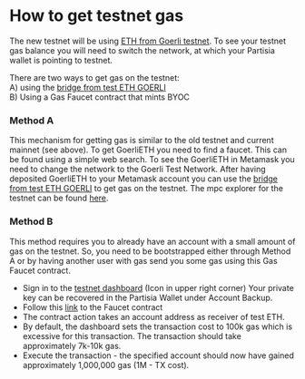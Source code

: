 # How to get testnet gas

The new testnet will be using [ETH from Goerli testnet](https://goerli.etherscan.io/address/0x4818370f9d55fb34de93e200076533696c4531f3). To see your testnet gas balance you will need to switch the network, at which your Partisia wallet is pointing to testnet.

There are two ways to get gas on the testnet:  
A) using the [bridge from test ETH GOERLI](https://testnet-bridge.mpcexplorer.com/)  
B) Using a Gas Faucet contract that mints BYOC

### Method A

This mechanism for getting gas is similar to the old testnet and current mainnet (see above). To get GoerliETH you need to find a faucet. This can be found using a simple web search. To see the GoerliETH in Metamask you need to change the network to the Goerli Test Network. After having deposited GoerliETH to your Metamask account you can use the [bridge from test ETH GOERLI](https://testnet-bridge.mpcexplorer.com/) to get gas on the testnet. The mpc explorer for the testnet can be found [here](https://testnet.mpcexplorer.com/).

### Method B

This method requires you to already have an account with a small amount of gas on the testnet. So, you need to be bootstrapped either through Method A or by having another user with gas send you some gas using this Gas Faucet contract.

- Sign in to the [testnet dashboard](https://testnet.partisiablockchain.com/) (Icon in upper right corner) Your private key can be recovered in the Partisia Wallet under Account Backup.
- Follow this [link](https://testnet.partisiablockchain.com/info/contract/02d7c791bd9dd31a4a1a9fdaa99df7cc8414fd333e) to the Faucet contract
- The contract action takes an account address as receiver of test ETH.
- By default, the dashboard sets the transaction cost to 100k gas which is excessive for this transaction. The transaction should take approximately 7k-10k gas.
- Execute the transaction - the specified account should now have gained approximately 1,000,000 gas (1M - TX cost).